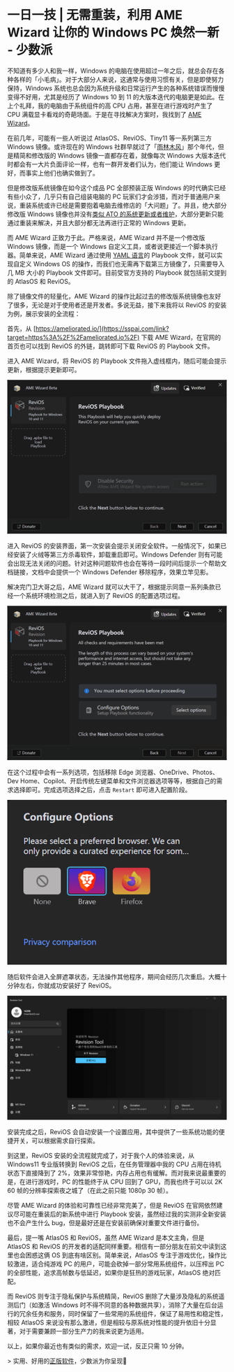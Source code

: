 

# 一日一技 | 无需重装，利用 AME Wizard 让你的 Windows PC 焕然一新 - 少数派

不知道有多少人和我一样，Windows 的电脑在使用超过一年之后，就总会存在各种各样的「小毛病」。对于大部分人来说，这通常与使用习惯有关，但是即使努力保持，Windows 系统也总会因为系统升级和日常运行产生的各种系统错误而慢慢变得不好用，尤其是经历了 Windows 10 到 11 的大版本迭代的电脑更是如此。在上个礼拜，我的电脑由于系统组件的高 CPU 占用，甚至在进行游戏时产生了 CPU 满载显卡看戏的奇葩场面。于是在寻找解决方案时，我找到了 [AME Wizard](https://sspai.com/link?target=https%3A%2F%2Fameliorated.io%2F)。

在前几年，可能有一些人听说过 AtlasOS、ReviOS、Tiny11 等一系列第三方 Windows 镜像。或许现在的 Windows 社群早就过了「[雨林木风](https://sspai.com/link?target=https%3A%2F%2Fzhuanlan.zhihu.com%2Fp%2F488050680)」那个年代，但是精简和修改版的 Windows 镜像一直都存在着，就像每次 Windows 大版本迭代时都会有一大片负面评论一样，也有一群开发者们认为，他们能让 Windows 更好，而事实上他们也确实做到了。

但是修改版系统镜像在如今这个成品 PC 全部预装正版 Windows 的时代确实已经有些小众了，几乎只有自己组装电脑的 PC 玩家们才会涉猎，而对于普通用户来说，重装系统或许已经是需要抱着电脑去维修店的「大问题」了。并且，绝大部分修改版 Windows 镜像也并没有[类似 ATO 的系统更新或者维护](https://sspai.com/link?target=https%3A%2F%2Fwww.secondfront.com%2Finsights%2Fwhat-is-an-authority-to-operate-ato)，大部分更新只能通过重装来解决，并且大部分都无法再进行正常的 Windows 更新。

而 AME Wizard 正致力于此。严格来说，AME Wizard 并不是一个修改版 Windows 镜像，而是一个 Windows 自定义工具，或者说更接近一个脚本执行器。简单来说，AME Wizard 通过使用 [YAML 语言](https://sspai.com/link?target=https%3A%2F%2Fwww.redhat.com%2Fzh%2Ftopics%2Fautomation%2Fwhat-is-yaml)的 Playbook 文件，就可以实现自定义 Windows OS 的操作，而我们也无需再下载第三方镜像了，只需要导入几 MB 大小的 Playbook 文件即可。目前受官方支持的 Playbook 就包括前文提到的 AtlasOS 和 ReviOS。

除了镜像文件的轻量化，AME Wizard 的操作比起过去的修改版系统镜像也友好了很多，无论是对于使用者还是开发者。多说无益，接下来我将以 ReviOS 的安装为例，展示安装的全流程：

首先，从 [https://ameliorated.io/](https://sspai.com/link?target=https%3A%2F%2Fameliorated.io%2F) 下载 AME Wizard，在官网的首页也可以找到 ReviOS 的外链，跳转即可下载 ReviOS 的 Playbook 文件。

进入 AME Wizard，将 ReviOS 的 Playbook 文件拖入虚线框内，随后可能会提示更新，根据提示更新即可。

![](assets/1703640466-4d90b5cb28482c1e5dd48ef5dcea9c58.png)

进入 ReviOS 的安装界面，第一次安装会提示关闭安全软件。一般情况下，如果已经安装了火绒等第三方杀毒软件，卸载重启即可。Windows Defender 则有可能会出现无法关闭的问题。针对这种问题软件也会在等待一段时间后提示一个帮助文档链接，文档中会提供一个 Windows Defender 移除程序，效果立竿见影。

解决完门卫大哥之后，AME Wizard 就可以大干了，根据提示同意一系列条款已经一个系统环境检测之后，就进入到了 ReviOS 的配置选项过程。

![](assets/1703640466-7acbb4251d7822b381914058ccb0b4d1.png)

在这个过程中会有一系列选项，包括移除 Edge 浏览器、OneDrive、Photos、Dev Home、Copilot、开启传统左键菜单和文件浏览器选项等等，根据自己的需求选择即可。完成选项选择之后，点击 `Restart` 即可进入配置阶段。

![](assets/1703640466-67e07605511b32774144da9a12e0adb6.png)

随后软件会进入全屏遮罩状态，无法操作其他程序，期间会经历几次重启。大概十分钟左右，你就成功安装好了 ReviOS。

![](assets/1703640466-99da858a90265d63e08e701bf856be90.png)

安装完成之后，ReviOS 会自动安装一个设置应用，其中提供了一些系统功能的便捷开关，可以根据需求自行探索。

到这里，ReviOS 安装的全流程就完成了，对于我个人的体验来说，从 Windows11 专业版转换到 ReviOS 之后，在任务管理器中我的 CPU 占用在待机状态下直接降到了 2%，效果非常惊艳，内存占用也有缓解。而对我来说最重要的是，在进行游戏时，PC 的性能终于从 CPU 回到了 GPU，而我也终于可以以 2K 60 帧的分辨率探索夜之城了（在此之前只能 1080p 30 帧）。

尽管 AME Wizard 的体验和可靠性已经非常完美了，但是 ReviOS 在官网依然建议尽可能在重装后的新系统中进行 Playbook 安装，虽然经过我的实测非全新安装也不会产生什么 bug，但是最好还是在安装前确保对重要文件进行备份。

最后，提一嘴 AtlasOS 和 ReviOS，虽然 AME Wizard 是本文主角，但是 AtlasOS 和 ReviOS 的开发者的适配同样重要。相信有一部分朋友在前文中读到这里也会困惑这俩 OS 到底有啥区别。简单来说，AtlasOS 专注于游戏优化，操作比较激进，适合纯游戏 PC 的用户，可能会砍掉一部分常用系统组件，以压榨出 PC 的全部性能，追求高帧数与低延迟，如果你是狂热的游戏玩家，AtlasOS 绝对匹配。

而 ReviOS 则专注于隐私保护与系统精简，ReviOS 删除了大量涉及隐私的系统遥测后门（如激活 Windows 时不得不同意的各种数据共享），消除了大量在后台运行的冗余任务和服务，同时保留了一些常用的系统组件，保证了易用性和稳定性，相较 AtlasOS 来说没有那么激进，但是相较与原系统对性能的提升依旧十分显著，对于需要兼顾一部分生产力的我来说更为适用。

以上，如果你最近也有类似的需求，欢迎一试，反正只需 10 分钟。



\> 实用、好用的[正版软件](https://sspai.com/mall)，少数派为你呈现🚀
